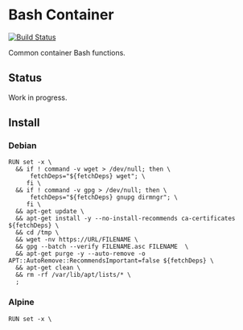 # Bash Container

[![Build Status](https://travis-ci.org/panubo/bash-container.svg?branch=master)](https://travis-ci.org/panubo/bash-container)

Common container Bash functions.

## Status

Work in progress.

## Install

### Debian

```
RUN set -x \
  && if ! command -v wget > /dev/null; then \
      fetchDeps="${fetchDeps} wget"; \
     fi \
  && if ! command -v gpg > /dev/null; then \
      fetchDeps="${fetchDeps} gnupg dirmngr"; \
     fi \
  && apt-get update \
  && apt-get install -y --no-install-recommends ca-certificates ${fetchDeps} \
  && cd /tmp \
  && wget -nv https://URL/FILENAME \
  && gpg --batch --verify FILENAME.asc FILENAME  \
  && apt-get purge -y --auto-remove -o APT::AutoRemove::RecommendsImportant=false ${fetchDeps} \
  && apt-get clean \
  && rm -rf /var/lib/apt/lists/* \
  ;
```

### Alpine

```
RUN set -x \
```
